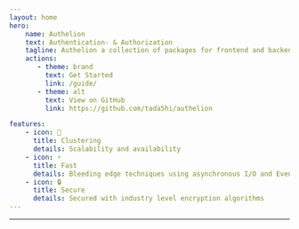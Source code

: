 ```yaml
---
layout: home
hero:
    name: Authelion
    text: Authentication- & Authorization
    tagline: Authelion a collection of packages for frontend and backend authentication & authorization.
    actions:
       - theme: brand
         text: Get Started
         link: /guide/
       - theme: alt
         text: View on GitHub
         link: https://github.com/tada5hi/authelion

features:
    - icon: 🔋
      title: Clustering
      details: Scalability and availability
    - icon: ⚡
      title: Fast
      details: Bleeding edge techniques using asynchronous I/O and Event-driven programming
    - icon: 🔒
      title: Secure
      details: Secured with industry level encryption algorithms
---
```

---
